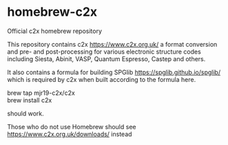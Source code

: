 # homebrew-c2x
Official c2x homebrew repository

This repository contains c2x https://www.c2x.org.uk/ a format conversion
and pre- and post-processing for various electronic structure codes
including Siesta, Abinit, VASP, Quantum Espresso, Castep and others.

It also contains a formula for building SPGlib https://spglib.github.io/spglib/
which is required by c2x when built according to the formula here.

brew tap mjr19-c2x/c2x   
brew install c2x

should work.

Those who do not use Homebrew should see https://www.c2x.org.uk/downloads/ instead
